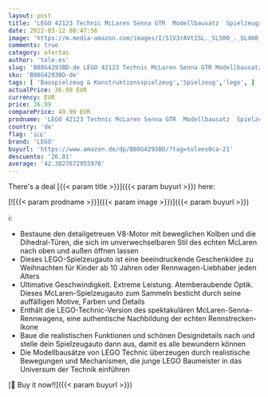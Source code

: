 ```yaml
---
layout: post
title: 'LEGO 42123 Technic McLaren Senna GTR  Modellbausatz  Spielzeugauto  Rennauto  Rennwagen-Bauset  Modellauto für Kinder ab 10 Jahren'
date: 2022-03-12 08:47:56
image: 'https://m.media-amazon.com/images/I/51V3rAVt1SL._SL500_._SL400_.jpg'
comments: true
category: ofertas
author: 'tole.es'
slug: 'B08G4293BD-de LEGO 42123 Technic McLaren Senna GTR Modellbausatz...'
sku: 'B08G4293BD-de'
tags: [ 'Bauspielzeug & Konstruktionsspielzeug','Spielzeug','lego', ]
actualPrice: 36.99 EUR
currency: EUR
price: 36.99
comparePrice: 49.99 EUR
prodname: 'LEGO 42123 Technic McLaren Senna GTR  Modellbausatz  Spielzeugauto  Rennauto  Rennwagen-Bauset  Modellauto für Kinder ab 10 Jahren'
country: 'de'
flag: '🇩🇪'
brand: 'LEGO'
buyurl: 'https://www.amazon.de/dp/B08G4293BD/?tag=tolees0ca-21'
descuento: '26.01'
average: '42.3827672955976'
---
```


There's a deal [{{< param title >}}]({{< param buyurl >}})  here:

[![{{< param prodname >}}]({{< param image >}})]({{< param buyurl >}})

ℹ️:

- Bestaune den detailgetreuen V8-Motor mit beweglichen Kolben und die Dihedral-Türen, die sich im unverwechselbaren Stil des echten McLaren nach oben und außen öffnen lassen
- Dieses LEGO-Spielzeugauto ist eine beeindruckende Geschenkidee zu Weihnachten für Kinder ab 10 Jahren oder Rennwagen-Liebhaber jeden Alters
- Ultimative Geschwindigkeit. Extreme Leistung. Atemberaubende Optik. Dieses McLaren-Spielzeugauto zum Sammeln besticht durch seine auffälligen Motive, Farben und Details
- Enthält die LEGO-Technic-Version des spektakulären McLaren-Senna-Rennwagens, eine authentische Nachbildung der echten Rennstrecken-Ikone
- Baue die realistischen Funktionen und schönen Designdetails nach und stelle dein Spielzeugauto dann aus, damit es alle bewundern können
- Die Modellbausätze von LEGO Technic überzeugen durch realistische Bewegungen und Mechanismen, die junge LEGO Baumeister in das Universum der Technik einführen

[🛒 Buy it now!!]({{< param buyurl >}})
